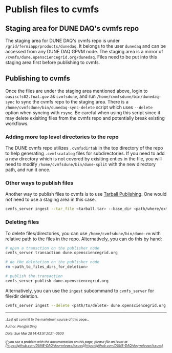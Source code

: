 # Publish files to cvmfs

## Staging area for DUNE DAQ's cvmfs repo

The staging area for DUNE DAQ's cvmfs repo is under `/grid/fermiapp/products/dunedaq`. It belongs to the user `dunedaq` and can be accessed from any DUNE DAQ GPVM node. The staging area is a mirror of `/cvmfs/dune.opensciencegrid.org/dunedaq`. Files need to be put into this staging area first before publishing to cvmfs.

## Publishing to cvmfs

Once the files are under the staging area mentioned above, login to `oasiscfs02.fnal.gov` as `cvmfsdune`, and run `/home/cvmfsdune/bin/dunedaq-sync` to sync the cvmfs repo to the staging area. There is a `/home/cvmfsdune/bin/dunedaq-sync-delete` script which uses `--delete` option when syncing with `rsync`. Be careful when using this script since it may delete exisiting files from the cvmfs repo and potentially break existing workflows.

### Adding more top level directories to the repo

The DUNE cvmfs repo utilizes `.cvmfsdirtab` in the top directory of the repo to help generating `.cvmfscatalog` files for subdirectories. If you need to add a new directory which is not covered by exisiting enties in the file, you will need to modify `/home/cvmfsdune/bin/dune-split` with the new directory path, and run it once.

### Other ways to publish files

Another way to publish files to cvmfs is to use [Tarball Publishing](https://cvmfs.readthedocs.io/en/stable/cpt-repo.html#tarball-publishing). One would not need to use a staging area in this case.

```bash
cvmfs_server ingest --tar_file <tarball.tar> --base_dir <path/where/extract/> dune.opensciencegrid.org
```

### Deleting files

To delete files/directories, you can use `/home/cvmfsdune/bin/dune-rm` with relative path to the files in the repo. Alternatively, you can do this by hand:

```bash
# open a transction on the publisher node
cvmfs_server transaction dune.opensciencegrid.org

# do the deletetion on the publisher node
rm <path_to_files_dirs_for_deletion>

# publish the transaction
cvmfs_server publish dune.opensciencegrid.org
```

Alternatively, you can use the `ingest` subcommand to `cvmfs_server` for file/dir deletion.

```bash
cvmfs_server ingest --delete <path/to/delete> dune.opensciencegrid.org

```






 

-----

<font size="1">
_Last git commit to the markdown source of this page:_


_Author: Pengfei Ding_

_Date: Sun Mar 28 14:43:51 2021 -0500_

_If you see a problem with the documentation on this page, please file an Issue at [https://github.com/DUNE-DAQ/daq-release/issues](https://github.com/DUNE-DAQ/daq-release/issues)_
</font>
